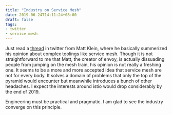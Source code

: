 ```yaml
---
title: "Industry on Service Mesh"
date: 2019-06-24T14:11:24+08:00
draft: false
tags:
- twitter
- service mesh
---
```


Just read a [thread](https://twitter.com/mattklein123/status/1142905758847315968) in twitter from Matt Klein, where he basically summerized his opinion about complex toolings like service mesh. Though it is not straightforward to me that Matt, the creator of envoy, is actually dissuading people from jumping on the mesh train, his opinion is not really a freshing one. It seems to be a more and more accepted idea that service mesh are not for every body. It solves a domain of problems that only the top of the pyramid would encounter but meanwhile introduces a bunch of other headaches. I expect the interests around istio would drop considerably by the end of 2019. 

Engineering must be practical and pragmatic. I am glad to see the industry converge on this principle.

